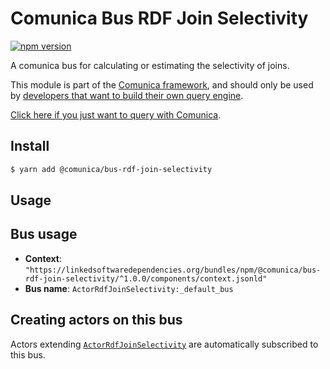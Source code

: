 # Comunica Bus RDF Join Selectivity

[![npm version](https://badge.fury.io/js/%40comunica%2Fbus-rdf-join-selectivity.svg)](https://www.npmjs.com/package/@comunica/bus-rdf-join-selectivity)

A comunica bus for calculating or estimating the selectivity of joins.

This module is part of the [Comunica framework](https://github.com/comunica/comunica),
and should only be used by [developers that want to build their own query engine](https://comunica.dev/docs/modify/).

[Click here if you just want to query with Comunica](https://comunica.dev/docs/query/).

## Install

```bash
$ yarn add @comunica/bus-rdf-join-selectivity
```

## Usage

## Bus usage

* **Context**: `"https://linkedsoftwaredependencies.org/bundles/npm/@comunica/bus-rdf-join-selectivity/^1.0.0/components/context.jsonld"`
* **Bus name**: `ActorRdfJoinSelectivity:_default_bus`

## Creating actors on this bus

Actors extending [`ActorRdfJoinSelectivity`](https://comunica.github.io/comunica/classes/bus_rdf_join.actorrdfjoinselectivity.html) are automatically subscribed to this bus.
